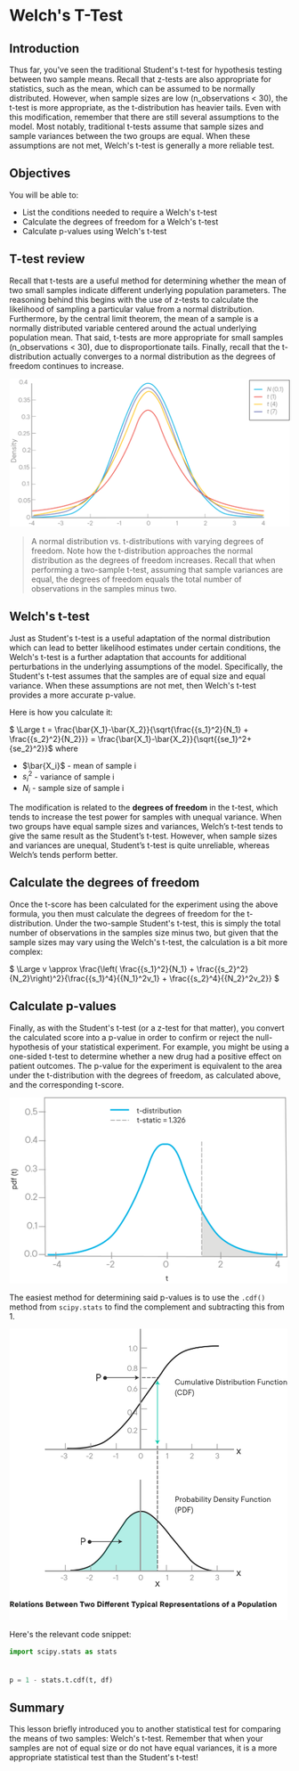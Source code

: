
# Welch's T-Test

## Introduction 

Thus far, you've seen the traditional Student's t-test for hypothesis testing between two sample means. Recall that z-tests are also appropriate for statistics, such as the mean, which can be assumed to be normally distributed. However, when sample sizes are low (n_observations < 30), the t-test is more appropriate, as the t-distribution has heavier tails. Even with this modification, remember that there are still several assumptions to the model. Most notably, traditional t-tests assume that sample sizes and sample variances between the two groups are equal. When these assumptions are not met, Welch's t-test is generally a more reliable test.

## Objectives
You will be able to: 

- List the conditions needed to require a Welch's t-test 
- Calculate the degrees of freedom for a Welch's t-test 
- Calculate p-values using Welch's  t-test 

## T-test review

Recall that t-tests are a useful method for determining whether the mean of two small samples indicate different underlying population parameters. The reasoning behind this begins with the use of z-tests to calculate the likelihood of sampling a particular value from a normal distribution. Furthermore, by the central limit theorem, the mean of a sample is a normally distributed variable centered around the actual underlying population mean. That said, t-tests are more appropriate for small samples (n_observations < 30), due to disproportionate tails. Finally, recall that the t-distribution actually converges to a normal distribution as the degrees of freedom continues to increase.  

<img src="images/new_t_vs_norm_dist.png">

> A normal distribution vs. t-distributions with varying degrees of freedom. Note how the t-distribution approaches the normal distribution as the degrees of freedom increases. Recall that when performing a two-sample t-test, assuming that sample variances are equal, the degrees of freedom equals the total number of observations in the samples minus two.

## Welch's t-test

Just as Student's t-test is a useful adaptation of the normal distribution which can lead to better likelihood estimates under certain conditions, the Welch's t-test is a further adaptation that accounts for additional perturbations in the underlying assumptions of the model. Specifically, the Student's t-test assumes that the samples are of equal size and equal variance. When these assumptions are not met, then Welch's t-test provides a more accurate p-value.

Here is how you calculate it: 


 $ \Large t = \frac{\bar{X_1}-\bar{X_2}}{\sqrt{\frac{{s_1}^2}{N_1} + \frac{{s_2}^2}{N_2}}} = \frac{\bar{X_1}-\bar{X_2}}{\sqrt{{se_1}^2+{se_2}^2}}$
where  

* $\bar{X_i}$ - mean of sample i
* ${s_i}^2$ - variance of sample i
* $N_i$ - sample size of sample i  

The modification is related to the **degrees of freedom** in the t-test, which tends to increase the test power for samples with unequal variance. When two groups have equal sample sizes and variances, Welch’s t-test tends to give the same result as the Student’s t-test. However, when sample sizes and variances are unequal, Student’s t-test is quite unreliable, whereas Welch’s tends perform better.

## Calculate the degrees of freedom

Once the t-score has been calculated for the experiment using the above formula, you then must calculate the degrees of freedom for the t-distribution. Under the two-sample Student's t-test, this is simply the total number of observations in the samples size minus two, but given that the sample sizes may vary using the Welch's t-test, the calculation is a bit more complex:  

$ \Large v \approx \frac{\left( \frac{{s_1}^2}{N_1} + \frac{{s_2}^2}{N_2}\right)^2}{\frac{{s_1}^4}{{N_1}^2v_1} + \frac{{s_2}^4}{{N_2}^2v_2}} $

## Calculate p-values  

Finally, as with the Student's t-test (or a z-test for that matter), you convert the calculated score into a p-value in order to confirm or reject the null-hypothesis of your statistical experiment. For example, you might be using a one-sided t-test to determine whether a new drug had a positive effect on patient outcomes. The p-value for the experiment is equivalent to the area under the t-distribution with the degrees of freedom, as calculated above, and the corresponding t-score.

<img src="images/new_AUC.png" width="500">

The easiest method for determining said p-values is to use the `.cdf()` method from `scipy.stats` to find the complement and subtracting this from 1.

<img src="images/new_CdfAndPdf.png" width="500">

Here's the relevant code snippet:

```python
import scipy.stats as stats


p = 1 - stats.t.cdf(t, df)
```

## Summary

This lesson briefly introduced you to another statistical test for comparing the means of two samples: Welch's t-test. Remember that when your samples are not of equal size or do not have equal variances, it is a more appropriate statistical test than the Student's t-test!
